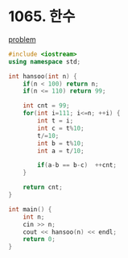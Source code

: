 # 1065. 한수

[problem](https://www.acmicpc.net/problem/1065)

```cpp
#include <iostream>
using namespace std;

int hansoo(int n) {
	if(n < 100) return n;
	if(n <= 110) return 99;

	int cnt = 99;
	for(int i=111; i<=n; ++i) {
		int t = i;
		int c = t%10;
		t/=10;
		int b = t%10;
		int a = t/10;

		if(a-b == b-c)  ++cnt;
	}

	return cnt;
}

int main() {
	int n; 
	cin >> n;
	cout << hansoo(n) << endl;
	return 0;
}
```
